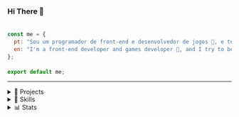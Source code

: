 ### Hi There 👋

```js

const me = {
  pt: "Sou um programador de front-end e desenvolvedor de jogos 👾, e tento ser util em geral 🥲",
  en: "I'm a front-end developer and games developer 👾, and I try to be helpful in general 🥲",
};

export default me;

```

---

<details> 
    <summary>🚧 Projects</summary>

## 🚧  Projects

### General Programing
 - [201flaviosilva](https://201flaviosilva.github.io);
 - [Impacto](https://201flaviosilva.github.io/Impacto/);
 - [Rupestre](https://201flaviosilva.github.io/Rupestre);

### Games
 - [Fire Cosmos 🚀](https://mangito.github.io/FireCosmos/);
 - [Super Box Jump 👾](https://201flaviosilva.gitlab.io/Super-Box-Jump/);

</details> 

<!-- --------- -->

<details> 
    <summary>💪 Skills</summary>

## 💪 Skills

```js

export const programming = {
	languages: ["HTML", "CSS/SASS", "JavaScript", "Python/GDScript"],
	frameworksAndLibraries: ["React.js", "Phaser"],
	tools: ["Git", "GitHub/GitLab/Bitbucket", "VS Code", "Godot"],
};

export const design = ["Open Toonz", "Piskel/Pixil Art", "Blender"];

```
</details> 

<!-- ------------ -->

<details> 
    <summary>📊 Stats</summary>

## 📊 Stats

[Check My Social Networks](https://resite.link/MeiaGaspea)

![Visitor Count](https://profile-counter.glitch.me/201flaviosilva/count.svg)

![Github Stats](https://github-readme-stats.vercel.app/api?username=201flaviosilva&show_icons=true&theme=dark)

![Github Top Langs](https://github-readme-stats.vercel.app/api/top-langs/?username=201flaviosilva)

![Github Streak](https://github-readme-streak-stats.herokuapp.com/?user=201flaviosilva&theme=light&hide_border=false)

![Github Trophy](https://github-profile-trophy.vercel.app/?username=201flaviosilva)

![Wakatime Stats](https://github-readme-stats.vercel.app/api/wakatime?username=201flaviosilva)

	
![Snake Animation](https://github.com/201flaviosilva/201flaviosilva/blob/output/github-contribution-grid-snake.svg)

</details> 
